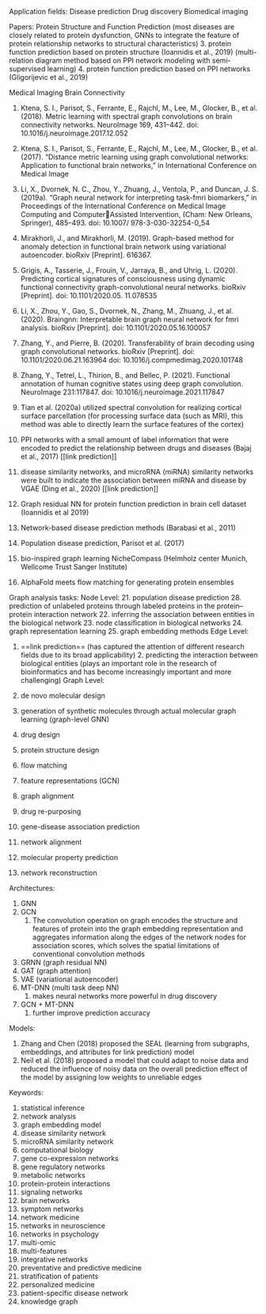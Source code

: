 Application fields: 
Disease prediction
Drug discovery
Biomedical imaging

Papers:
Protein Structure and Function Prediction 
(most diseases are closely related to protein dysfunction, GNNs to integrate the feature of protein relationship networks to structural characteristics)
3. protein function prediction based on protein structure (Ioannidis et al., 2019) (multi-relation diagram method based on PPI network modeling with semi-supervised learning) 
4. protein function prediction based on PPI networks (Gligorijevic et al., 2019)

Medical Imaging
Brain Connectivity
1. Ktena, S. I., Parisot, S., Ferrante, E., Rajchl, M., Lee, M., Glocker, B., et al. (2018). Metric learning with spectral graph convolutions on brain connectivity networks. NeuroImage 169, 431–442. doi: 10.1016/j.neuroimage.2017.12.052 
2. Ktena, S. I., Parisot, S., Ferrante, E., Rajchl, M., Lee, M., Glocker, B., et al. (2017). “Distance metric learning using graph convolutional networks: Application to functional brain networks,” in International Conference on Medical Image
3. Li, X., Dvornek, N. C., Zhou, Y., Zhuang, J., Ventola, P., and Duncan, J. S. (2019a). “Graph neural network for interpreting task-fmri biomarkers,” in Proceedings of the International Conference on Medical Image Computing and ComputerAssisted Intervention, (Cham: New Orleans, Springer), 485–493. doi: 10.1007/ 978-3-030-32254-0_54
4. Mirakhorli, J., and Mirakhorli, M. (2019). Graph-based method for anomaly detection in functional brain network using variational autoencoder. bioRxiv [Preprint]. 616367.
5. Grigis, A., Tasserie, J., Frouin, V., Jarraya, B., and Uhrig, L. (2020). Predicting cortical signatures of consciousness using dynamic functional connectivity graph-convolutional neural networks. bioRxiv [Preprint]. doi: 10.1101/2020.05. 11.078535
6. Li, X., Zhou, Y., Gao, S., Dvornek, N., Zhang, M., Zhuang, J., et al. (2020). Braingnn: Interpretable brain graph neural network for fmri analysis. bioRxiv [Preprint]. doi: 10.1101/2020.05.16.100057
7. Zhang, Y., and Pierre, B. (2020). Transferability of brain decoding using graph convolutional networks. bioRxiv [Preprint]. doi: 10.1101/2020.06.21.163964 doi: 10.1016/j.compmedimag.2020.101748
8. Zhang, Y., Tetrel, L., Thirion, B., and Bellec, P. (2021). Functional annotation of human cognitive states using deep graph convolution. NeuroImage 231:117847. doi: 10.1016/j.neuroimage.2021.117847
1. Tian et al. (2020a) utilized spectral convolution for realizing cortical surface parcellation (for processing surface data (such as MRI), this method was able to directly learn the surface features of the cortex)


10. PPI networks with a small amount of label information that were encoded to predict the relationship between drugs and diseases (Bajaj et al., 2017) [[link prediction]]
11. disease similarity networks, and microRNA (miRNA) similarity networks were built to indicate the association between miRNA and disease by VGAE (Ding et al., 2020) [[link prediction]]
12. Graph residual NN for protein function prediction in brain cell dataset (Ioannidis et al 2019)
13. Network-based disease prediction methods (Barabasi et al., 2011)
14. Population disease prediction, Parisot et al. (2017)
15.  bio-inspired graph learning NicheCompass (Helmholz center Munich, Wellcome Trust Sanger Institute)
16. AlphaFold meets flow matching for generating protein ensembles

Graph analysis tasks:
Node Level:
21. population disease prediction 
28. prediction of unlabeled proteins through labeled proteins in the protein–protein interaction network 
22. inferring the association between entities in the biological network 
23. node classification in biological networks 
24. graph representation learning 
25. graph embedding methods
Edge Level:
1. ==link prediction== (has captured the attention of different research fields due to its broad applicability)
	2. predicting the interaction between biological entities (plays an important role in the research of bioinformatics and has become increasingly important and more challenging)
Graph Level:
10. de novo molecular design 
12. generation of synthetic molecules through actual molecular graph learning (graph-level GNN)
13. drug design
14. protein structure design
15. flow matching 
16. feature representations (GCN)

17. graph alignment
18. drug re-purposing 
19. gene-disease association prediction 
20. network alignment
21. molecular property prediction
22. network reconstruction

Architectures:
1. GNN
2. GCN
	1. The convolution operation on graph encodes the structure and features of protein into the graph embedding representation and aggregates information along the edges of the network nodes for association scores, which solves the spatial limitations of conventional convolution methods
3. GRNN (graph residual NN)
4. GAT (graph attention)
5. VAE (variational autoencoder)
6. MT-DNN (multi task deep NN) 
	1. makes neural networks more powerful in drug discovery
7. GCN + MT-DNN
	1. further improve prediction accuracy

Models:
1. Zhang and Chen (2018) proposed the SEAL (learning from subgraphs, embeddings, and attributes for link prediction) model
2. Neil et al. (2018) proposed a model that could adapt to noise data and reduced the influence of noisy data on the overall prediction effect of the model by assigning low weights to unreliable edges


Keywords:
1. statistical inference 
19. network analysis 
2. graph embedding model
3. disease similarity network
4. microRNA similarity network
5. computational biology 
6. gene co-expression networks 
7. gene regulatory networks 
8. metabolic networks 
9. protein-protein interactions
10. signaling networks 
11. brain networks 
12. symptom networks 
13. network medicine 
14. networks in neuroscience 
15. networks in psychology 
16. multi-omic 
17. multi-features 
18. integrative networks 
19. preventative and predictive medicine
20. stratification of patients
21. personalized medicine
22. patient-specific disease network
23. knowledge graph



